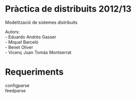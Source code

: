 Pràctica de distribuits 2012/13
==============================

Modelització de sistemes distribuits

Autors:  
	- Eduardo Andrés Gasser  
	- Miquel Barceló   
	- Benet Oliver  
	- Vicenç Juan Tomàs Montserrat  
  
Requeriments
==============================
configparse  
feedparse
